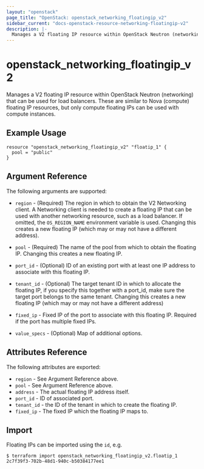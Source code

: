 ```yaml
---
layout: "openstack"
page_title: "OpenStack: openstack_networking_floatingip_v2"
sidebar_current: "docs-openstack-resource-networking-floatingip-v2"
description: |-
  Manages a V2 floating IP resource within OpenStack Neutron (networking).
---
```


# openstack\_networking\_floatingip_v2

Manages a V2 floating IP resource within OpenStack Neutron (networking)
that can be used for load balancers.
These are similar to Nova (compute) floating IP resources,
but only compute floating IPs can be used with compute instances.

## Example Usage

```
resource "openstack_networking_floatingip_v2" "floatip_1" {
  pool = "public"
}
```

## Argument Reference

The following arguments are supported:

* `region` - (Required) The region in which to obtain the V2 Networking client.
    A Networking client is needed to create a floating IP that can be used with
    another networking resource, such as a load balancer. If omitted, the
    `OS_REGION_NAME` environment variable is used. Changing this creates a new
    floating IP (which may or may not have a different address).

* `pool` - (Required) The name of the pool from which to obtain the floating
    IP. Changing this creates a new floating IP.

* `port_id` - (Optional) ID of an existing port with at least one IP address to
    associate with this floating IP.

* `tenant_id` - (Optional) The target tenant ID in which to allocate the floating
    IP, if you specify this together with a port_id, make sure the target port
    belongs to the same tenant. Changing this creates a new floating IP (which
    may or may not have a different address)

* `fixed_ip` - Fixed IP of the port to associate with this floating IP. Required if
the port has multiple fixed IPs.

* `value_specs` - (Optional) Map of additional options.

## Attributes Reference

The following attributes are exported:

* `region` - See Argument Reference above.
* `pool` - See Argument Reference above.
* `address` - The actual floating IP address itself.
* `port_id` - ID of associated port.
* `tenant_id` - the ID of the tenant in which to create the floating IP.
* `fixed_ip` - The fixed IP which the floating IP maps to.

## Import

Floating IPs can be imported using the `id`, e.g.

```
$ terraform import openstack_networking_floatingip_v2.floatip_1 2c7f39f3-702b-48d1-940c-b50384177ee1
```
